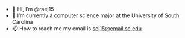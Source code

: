 - 👋 Hi, I’m @raej15
- 🌱 I’m currently a computer science major at the University of South Carolina
- 📫 How to reach me my email is sej15@email.sc.edu

<!---
raej15/raej15 is a ✨ special ✨ repository because its `README.md` (this file) appears on your GitHub profile.
You can click the Preview link to take a look at your changes.
--->
